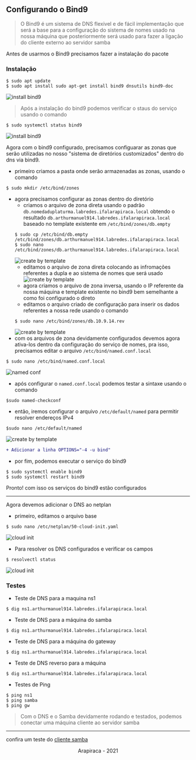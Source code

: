 ## Configurando o Bind9

> O Bind9 é um sistema de DNS flexivel e de fácil implementação que será a base para a configuração do sistema de nomes usado na nossa máquina que posteriormente será usado para fazer a ligação do cliente externo ao servidor samba

Antes de usarmos o Bind9 precisamos fazer a instalação do pacote

### Instalação
```shell
$ sudo apt update
$ sudo apt install sudo apt-get install bind9 dnsutils bind9-doc
```
![install bind9](../media/images/14.jpg)

> Após a instalação do bind9 podemos verificar o staus do serviço usando o comando

```shell
$ sudo systemctl status bind9
```
![install bind9](../media/images/15.jpg)

Agora com o bind9 configurado, precisamos configuarar as zonas que serão utilizadas no nosso "sistema de diretórios customizados" dentro do dns via bind9.

* primeiro criamos a pasta onde serão armazenadas as zonas, usando o comando
```shell
$ sudo mkdir /etc/bind/zones
```
* agora precisamos configurar as zonas dentro do diretório
  * criamos o arquivo de zona direta usando o padrão `db.nomedaduplaturma.labredes.ifalarapiraca.local` obtendo o resultado `db.arthurmanuel914.labredes.ifalarapiraca.local` baseado no template existente em `/etc/bind/zones/db.empty`
  ```shell
  $ sudo cp /etc/bind/db.empty /etc/bind/zones/db.arthurmanuel914.labredes.ifalarapiraca.local
  $ sudo nano /etc/bind/zones/db.arthurmanuel914.labredes.ifalarapiraca.local
  ```
  ![create by template](../media/images/16.jpg)
  * editamos o arquivo de zona direta colocando as infromações referentes a dupla e ao sistema de nomes que será usado
  ![create by template](../media/images/17.jpg)
  * agora criamos o arquivo de zona inversa, usando o IP referente da nossa máquina e template existente no bind9 bem semelhante a como foi configurado o direto
  * editamos o arquivo criado de configuração para inserir os dados referentes a nossa rede usando o comando
  ```shell
  $ sudo nano /etc/bind/zones/db.10.9.14.rev
  ```
  ![create by template](../media/images/18.jpg)
* com os arquivos de zona devidamente configurados devemos agora ativa-los dentro da configuração do serviço de nomes, pra isso, precisamos editar o arquivo `/etc/bind/named.conf.local`
```shell
$ sudo nano /etc/bind/named.conf.local
```
![named conf](../media/images/19.jpeg)
* após configurar o `named.conf.local` podemos testar a sintaxe usando o comando
```shell
$sudo named-checkconf
```
* então, iremos configurar o arquivo `/etc/default/named` para permitir resolver endereços IPv4
```shell
$sudo nano /etc/default/named
```
![create by template](../media/images/20.jpg)
```diff
+ Adicionar a linha OPTIONS="-4 -u bind"
```
* por fim, podemos executar o serviço do bind9
```shell
$ sudo systemctl enable bind9
$ sudo systemctl restart bind9
```

Pronto! com isso os serviços do bind9 estão configurados
___
Agora devemos adicionar o DNS ao netplan
* primeiro, editamos o arquivo base
```shell
$ sudo nano /etc/netplan/50-cloud-init.yaml
```
![cloud init](../media/images/21.jpeg)
* Para resolver os DNS configurados e verificar os campos
```shell
$ resolvectl status
```
![cloud init](../media/images/22.jpg)

### Testes
* Teste de DNS para a maquina ns1
```shell
$ dig ns1.arthurmanuel914.labredes.ifalarapiraca.local
```
* Teste de DNS para a máquina do samba
```shell
$ dig ns1.arthurmanuel914.labredes.ifalarapiraca.local
```
* Teste de DNS para a máquina do gateway
```shell
$ dig ns1.arthurmanuel914.labredes.ifalarapiraca.local
```
* Teste de DNS reverso para a máquina
```shell
$ dig ns1.arthurmanuel914.labredes.ifalarapiraca.local
```

* Testes de Ping
```shell
$ ping ns1
$ ping samba
$ ping gw
```
> Com o DNS e o Samba devidamente rodando e testados, podemos conectar uma máquina cliente ao servidor samba
___
confira um teste do [cliente samba](https://link)

<p align="center"> Arapiraca - 2021 </p>